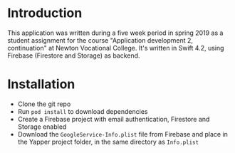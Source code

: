 # Introduction
This application was written during a five week period in spring 2019 as a student assignment for the course "Application development 2, continuation" at Newton Vocational College.
It's written in Swift 4.2, using Firebase (Firestore and Storage) as backend.

# Installation
* Clone the git repo
* Run `pod install` to download dependencies
* Create a Firebase project with email authentication, Firestore and Storage enabled
* Download the `GoogleService-Info.plist` file from Firebase and place in the Yapper project folder, in the same directory as `Info.plist`
